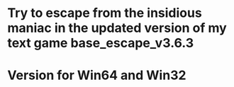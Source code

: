 # Try to escape from the insidious maniac in the updated version of my text game base_escape_v3.6.3
# Version for Win64 and Win32
